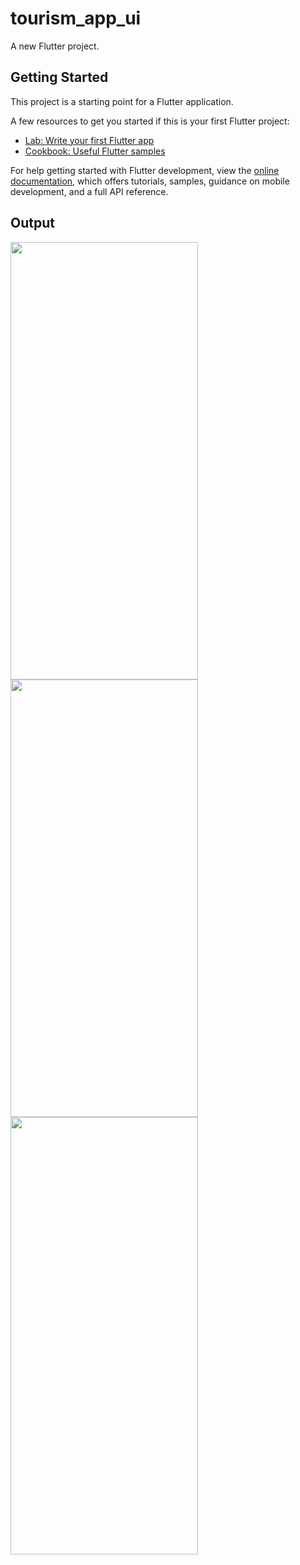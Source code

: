 # tourism_app_ui

A new Flutter project.

## Getting Started

This project is a starting point for a Flutter application.

A few resources to get you started if this is your first Flutter project:

- [Lab: Write your first Flutter app](https://docs.flutter.dev/get-started/codelab)
- [Cookbook: Useful Flutter samples](https://docs.flutter.dev/cookbook)

For help getting started with Flutter development, view the
[online documentation](https://docs.flutter.dev/), which offers tutorials,
samples, guidance on mobile development, and a full API reference.
<h2>Output</h2>

<img src="https://user-images.githubusercontent.com/115337593/220406860-07e5143c-5258-476a-bc9c-25d72e8c80c0.png" width="300" height="700"></img>
<br>
<img src="https://user-images.githubusercontent.com/115337593/220406928-5b56f2c9-8015-4213-baed-c17bafedd46f.png" width="300" height="700"></img>
<br>
<img src="https://user-images.githubusercontent.com/115337593/220406979-eb95d368-7361-46e9-9c75-7e9f7d55fc94.png" width="300" height="700"></img>
